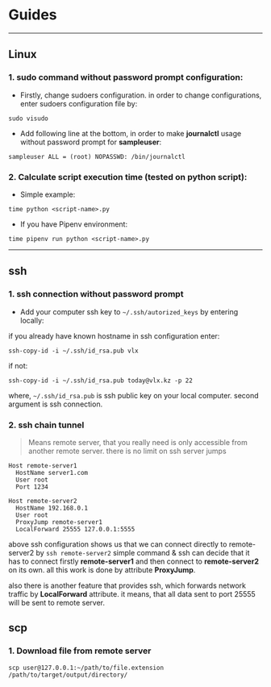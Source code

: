 # Guides

---

## Linux

### 1. sudo command without password prompt configuration:

* Firstly, change sudoers configuration. in order to change configurations, enter sudoers configuration file by:
```
sudo visudo
```

* Add following line at the bottom, in order to make **journalctl** usage without password prompt for **sampleuser**:
```
sampleuser ALL = (root) NOPASSWD: /bin/journalctl
```

### 2. Calculate script execution time (tested on python script):

* Simple example:

```
time python <script-name>.py
```

* If you have Pipenv environment:

```
time pipenv run python <script-name>.py
```

---

## ssh

### 1. ssh connection without password prompt

* Add your computer ssh key to ```~/.ssh/autorized_keys``` by entering locally:

if you already have known hostname in ssh configuration enter:

```ssh-copy-id -i ~/.ssh/id_rsa.pub vlx```

if not:

```ssh-copy-id -i ~/.ssh/id_rsa.pub today@vlx.kz -p 22```

where, ```~/.ssh/id_rsa.pub``` is ssh public key on your local computer. second argument is ssh connection.

### 2. ssh chain tunnel

> Means remote server, that you really need is only accessible from another remote server. there is no limit on ssh server jumps

```
Host remote-server1
  HostName server1.com
  User root
  Port 1234

Host remote-server2
  HostName 192.168.0.1
  User root
  ProxyJump remote-server1
  LocalForward 25555 127.0.0.1:5555
```

above ssh configuration shows us that we can connect directly to remote-server2 by ```ssh remote-server2``` simple command & ssh can decide that it has to connect firstly **remote-server1** and then connect to **remote-server2** on its own. all this work is done by attribute **ProxyJump**.

also there is another feature that provides ssh, which forwards network traffic by **LocalForward** attribute. it means, that all data sent to port 25555 will be sent to remote server.


## scp

### 1. Download file from remote server

```
scp user@127.0.0.1:~/path/to/file.extension /path/to/target/output/directory/
```
